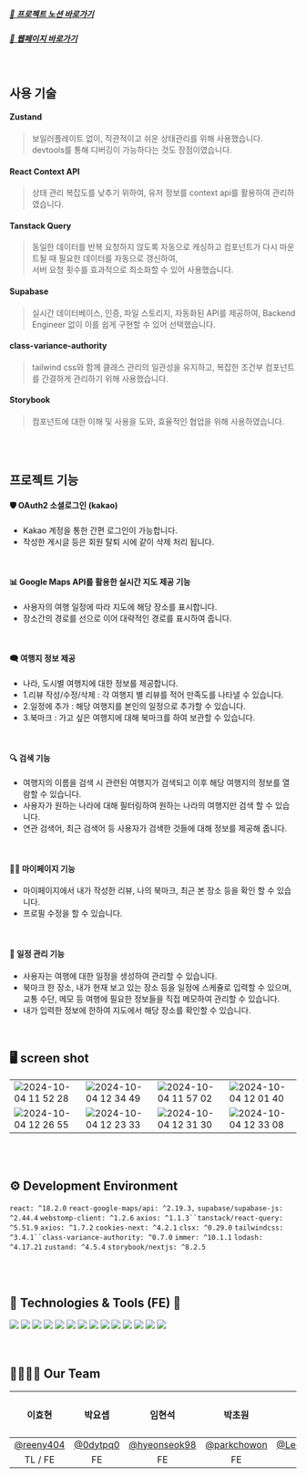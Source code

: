 ##### [👊 프로젝트 노션 바로가기](https://www.notion.so/teamsparta/1-B1-cf05aab3c68a4955a33a2c82d764ff06)
##### [👊 웹페이지 바로가기](https://final-project-b1.vercel.app/)

<br>


## 사용 기술


#### Zustand

> 보일러플레이트 없이, 직관적이고 쉬운 상태관리를 위해 사용했습니다.
> devtools를 통해 디버깅이 가능하다는 것도 장점이였습니다.


#### React Context API

> 상태 관리 복잡도를 낮추기 위하여, 유저 정보를 context api를 활용하여 관리하였습니다.


#### Tanstack Query

> 동일한 데이터를 반복 요청하지 않도록 자동으로 캐싱하고 컴포넌트가 다시 마운트될 때 필요한 데이터를 자동으로 갱신하여, <br>
> 서버 요청 횟수를 효과적으로 최소화할 수 있어 사용했습니다.


#### Supabase

> 실시간 데이터베이스, 인증, 파일 스토리지, 자동화된 API를 제공하여, Backend Engineer 없이 이를 쉽게 구현할 수 있어 선택했습니다.


#### class-variance-authority

> tailwind css와 함께 클래스 관리의 일관성을 유지하고, 복잡한 조건부 컴포넌트를 간결하게 관리하기 위해 사용했습니다.


#### Storybook

> 컴포넌트에 대한 이해 및 사용을 도와, 효율적인 협업을 위해 사용하였습니다.


<br><br>

## 프로젝트 기능

#### 🛡 OAuth2 소셜로그인 (kakao)

 - Kakao 계정을 통한 간편 로그인이 가능합니다.
 - 작성한 게시글 등은 회원 탈퇴 시에 같이 삭제 처리 됩니다.

 <br>

#### 📊 Google Maps API를 활용한 실시간 지도 제공 기능
  
 - 사용자의 여행 일정에 따라 지도에 해당 장소를 표시합니다.
 - 장소간의 경로를 선으로 이어 대략적인 경로를 표시하여 줍니다.

 <br>

#### 🗨 여행지 정보 제공

 - 나라, 도시별 여행지에 대한 정보를 제공합니다.
 - 1.리뷰 작성/수정/삭제 : 각 여행지 별 리뷰를 적어 만족도를 나타낼 수 있습니다.
 - 2.일정에 추가 : 해당 여행지를 본인의 일정으로 추가할 수 있습니다.
 - 3.북마크 : 가고 싶은 여행지에 대해 북마크를 하여 보관할 수 있습니다.

 <br>

#### 🔍 검색 기능

 - 여행지의 이름을 검색 시 관련된 여행지가 검색되고 이후 해당 여행지의 정보를 열람할 수 있습니다.
 - 사용자가 원하는 나라에 대해 필터링하여 원하는 나라의 여행지만 검색 할 수 있습니다.
 - 연관 검색어, 최근 검색어 등 사용자가 검색한 것들에 대해 정보를 제공해 줍니다.

 <br>

#### 👨‍💻 마이페이지 기능

 - 마이페이지에서 내가 작성한 리뷰, 나의 북마크, 최근 본 장소 등을 확인 할 수 있습니다.
 - 프로필 수정을 할 수 있습니다.

 <br>

#### 📢 일정 관리 기능

 - 사용자는 여행에 대한 일정을 생성하여 관리할 수 있습니다.
 - 북마크 한 장소, 내가 현재 보고 있는 장소 등을 일정에 스케쥴로 입력할 수 있으며, 교통 수단, 메모 등 여행에 필요한 정보들을 직접 메모하여 관리할 수 있습니다.
 - 내가 입력한 정보에 한하여 지도에서 해당 장소를 확인할 수 있습니다.

 <br>

## 🖥️ screen shot
|||||
|---|---|---|---|
| ![2024-10-04 11 52 28](https://github.com/user-attachments/assets/41c2c974-9c4b-4934-9634-e1801a3d060f) | ![2024-10-04 12 34 49](https://github.com/user-attachments/assets/9618401c-118f-40d2-981a-e22b174b9cb6) | ![2024-10-04 11 57 02](https://github.com/user-attachments/assets/7958f4de-1a95-4f3c-add5-c2d5643b4296) | ![2024-10-04 12 01 40](https://github.com/user-attachments/assets/7f1e7efc-b095-4c48-8bb5-d4de66f43b13) |
| ![2024-10-04 12 26 55](https://github.com/user-attachments/assets/37947aaf-478d-45e2-a4f3-2b7c386584ba) | ![2024-10-04 12 23 33](https://github.com/user-attachments/assets/d44dd497-5977-4c45-8d0a-8d212119b40c) | ![2024-10-04 12 31 30](https://github.com/user-attachments/assets/9c95d411-9192-4730-aa51-3db6525cf8b9) | ![2024-10-04 12 33 08](https://github.com/user-attachments/assets/69cbecb6-1de4-481c-860e-b0201dc05d68)  |

 
<br><br>

## ⚙ Development Environment

`react: ^18.2.0` `react-google-maps/api: ^2.19.3,` `supabase/supabase-js: ^2.44.4` `webstomp-client: ^1.2.6` `axios: ^1.1.3``tanstack/react-query: ^5.51.9` `axios: ^1.7.2` `cookies-next: ^4.2.1` `clsx: ^0.29.0` `tailwindcss: ^3.4.1``class-variance-authority: ^0.7.0` `immer: ^10.1.1` `lodash: ^4.17.21` `zustand: ^4.5.4` `storybook/nextjs: ^8.2.5`

<br><br>


## 📝 Technologies & Tools (FE) 📝

<div>
 
<img src="https://img.shields.io/badge/JavaScript-F7DF1E?style=for-the-badge&logo=JavaScript&logoColor=white">
<img src="https://img.shields.io/badge/React-61DAFB?style=for-the-badge&logo=React&logoColor=white"/> 
<img src="https://img.shields.io/badge/Supabase-09D3AC?style=for-the-badge&logo=Supabase&logoColor=white"/>
<img src="https://img.shields.io/badge/Next.js-000000?style=for-the-badge&logo=Next.js&logoColor=white"/> 
<img src="https://img.shields.io/badge/TailwindCSS-06B6D4?style=for-the-badge&logo=Tailwind-CSS&logoColor=white"/> 
<img src="https://img.shields.io/badge/Axios-5A29E4?style=for-the-badge&logo=Axios&logoColor=white"/> 
<img src="https://img.shields.io/badge/.ENV-ECD53F?style=for-the-badge&logo=.ENV&logoColor=white"/> 
<img src="https://img.shields.io/badge/Vercel-000000?style=for-the-badge&logo=Vercel&logoColor=white"/> 
<img src="https://img.shields.io/badge/VisualStudioCode-007ACC?style=for-the-badge&logo=VisualStudioCode&logoColor=white"/> 
<img src="https://img.shields.io/badge/git-F05032?style=for-the-badge&logo=git&logoColor=white"/> 
<img src="https://img.shields.io/badge/github-181717?style=for-the-badge&logo=github&logoColor=white"/> 
<img src="https://img.shields.io/badge/Notion-000000?style=for-the-badge&logo=Notion&logoColor=white"/> 
<img src="https://img.shields.io/badge/Slack-4A154B?style=for-the-badge&logo=slack&logoColor=white"/> 
<img src="https://img.shields.io/badge/Figma-F24E1E?style=for-the-badge&logo=figma&logoColor=white"/>

</div>
<br><br>

## 👨‍👩‍👧‍👦 Our Team

|                  이효현                  |                 박요셉                 |                     임현석                     |                    박초원                    |                      이준혁                       | 김인우 |
| :--------------------------------------: | :------------------------------------: | :--------------------------------------------: | :------------------------------------------: | :-----------------------------------------------: | :----: |
| [@reeny404](https://github.com/reeny404) | [@0dytpq0](https://github.com/0dytpq0) | [@hyeonseok98](https://github.com/hyeonseok98) | [@parkchowon](https://github.com/parkchowon) | [@LeeJunhyeok369](https://github.com/LeeJunhyeok369) |        |
|                 TL / FE                  |                   FE                   |                       FE                       |                      FE                      |                        FE                         |   DS   |

